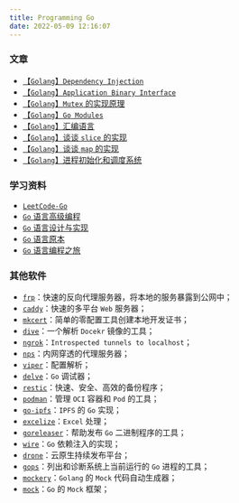 ```yaml
---
title: Programming Go
date: 2022-05-09 12:16:07
---
```



### 文章

- [【`Golang`】`Dependency Injection`](/2022/03/28/【Golang】Dependency-Injection/)
- [【`Golang`】`Application Binary Interface`](/2022/03/24/【Golang】Application-Binary-Interface/)
- [【`Golang`】`Mutex` 的实现原理](/2021/12/15/【Golang】Mutex-的实现原理/)
- [【`Golang`】`Go Modules`](/2021/09/16/【Golang】Go-Modules/)
- [【`Golang`】汇编语言](/2022/03/01/【Golang】汇编语言/)
- [【`Golang`】谈谈 `slice` 的实现](/2022/05/15/Go/slice-implement/)
- [【`Golang`】谈谈 `map` 的实现](/2022/05/22/Go/map-undeylying-implement/)
- [【`Golang`】进程初始化和调度系统](/2021/12/19/【Golang】进程的启动和初始化/)

### 学习资料

- [`LeetCode-Go`](https://github.com/halfrost/LeetCode-Go)
- [`Go` 语言高级编程](https://github.com/chai2010/advanced-go-programming-book)
- [`Go` 语言设计与实现](https://draveness.me/golang/)
- [`Go` 语言原本](https://golang.design/under-the-hood/)
- [`Go` 语言编程之旅](https://golang2.eddycjy.com/posts/ch6/06-gops/)

### 其他软件

- [`frp`](https://github.com/fatedier/frp)：快速的反向代理服务器，将本地的服务暴露到公网中；
- [`caddy`](https://github.com/caddyserver/caddy)：快速的多平台 `Web` 服务器；
- [`mkcert`](https://github.com/FiloSottile/mkcert)：简单的零配置工具创建本地开发证书；
- [`dive`](https://github.com/wagoodman/dive)：一个解析 `Docekr` 镜像的工具；
- [`ngrok`](https://github.com/inconshreveable/ngrok)：`Introspected tunnels to localhost`；
- [`nps`](https://github.com/ehang-io/nps)：内网穿透的代理服务器；
- [`viper`](https://github.com/spf13/viper)：配置解析；
- [`delve`](https://github.com/go-delve/delve)：`Go` 调试器；
- [`restic`](https://github.com/restic/restic)：快速、安全、高效的备份程序；
- [`podman`](https://github.com/containers/podman)：管理 `OCI` 容器和 `Pod` 的工具；
- [`go-ipfs`](https://github.com/ipfs/go-ipfs)：`IPFS` 的 `Go` 实现；
- [`excelize`](https://github.com/qax-os/excelize)：`Excel` 处理；
- [`goreleaser`](https://github.com/goreleaser/goreleaser)：帮助发布 `Go` 二进制程序的工具；
- [`wire`](https://github.com/google/wire)：`Go` 依赖注入的实现； 
- [`drone`](https://github.com/harness/drone)：云原生持续发布平台；
- [`gops`](https://github.com/google/gops)：列出和诊断系统上当前运行的 `Go` 进程的工具；
- [`mockery`](https://github.com/vektra/mockery)：`Golang` 的 `Mock` 代码自动生成器；
- [`mock`](https://github.com/golang/mock)：`Go` 的 `Mock` 框架；